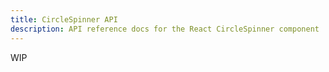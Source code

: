 ```yaml
---
title: CircleSpinner API
description: API reference docs for the React CircleSpinner component
---
```


<!-- TODO: Get api from @hrc/spinner -->

WIP
